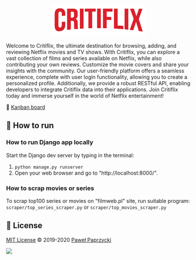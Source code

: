 

<p align="center">
  <img src="https://github.com/Pawelpaprzycki/critiflix/blob/git-setup/LOGO.png" />
</p>


Welcome to Critiflix, the ultimate destination for browsing, adding, and reviewing Netflix movies and TV shows. With Critiflix, you can explore a vast collection of films and series available on Netflix, while also contributing your own reviews. Customize the movie covers and share your insights with the community. Our user-friendly platform offers a seamless experience, complete with user login functionality, allowing you to create a personalized profile. Additionally, we provide a robust RESTful API, enabling developers to integrate Critiflix data into their applications. Join Critiflix today and immerse yourself in the world of Netflix entertainment!

🔗 [Kanban board](https://github.com/users/Pawelpaprzycki/projects/2)

## 🚀 How to run

### How to run Django app locally 
Start the Django dev server by typing in the terminal:
1. `python manage.py runserver` 
2. Open your web browser and go to "http://localhost:8000/".

### How to scrap movies or series
To scrap top100 series or movies on "filmweb.pl" site, run suitable program:
`scraper/top_series_scraper.py` or `scraper/top_movies_scraper.py`




## 📄 License
[MIT License](https://choosealicense.com/licenses/mit/) ©️ 2019-2020 [Paweł Paprzycki](https://github.com/Pawelpaprzycki "Get in touch!")

[![](https://img.shields.io/badge/license-MIT-green?style=plastic)](https://choosealicense.com/licenses/mit/)

